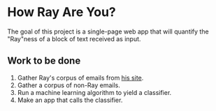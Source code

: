 # How Ray Are You? #

The goal of this project is a single-page web app that will quantify the
"Ray"ness of a block of text received as input.

## Work to be done ##

1. Gather Ray's corpus of emails from [his site](http://www.eslnotes.com/ray/6.html).
2. Gather a corpus of non-Ray emails.
3. Run a machine learning algorithm to yield a classifier.
4. Make an app that calls the classifier.

